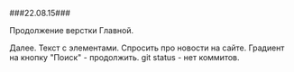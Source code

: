 ###22.08.15###

Продолжение верстки Главной.

Далее. Текст с элементами. Спросить про новости на сайте.
Градиент на кнопку "Поиск" - продолжить. git status - нет коммитов.